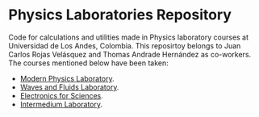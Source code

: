 # Physics Laboratories Repository
Code for calculations and utilities made in Physics laboratory courses at Universidad de Los Andes, Colombia. This reposirtoy belongs to Juan Carlos Rojas Velásquez and Thomas Andrade Hernández as co-workers.
The courses mentioned below have been taken:

- [Modern Physics Laboratory](https://github.com/jcrojasv1/Physics_Labs/tree/main/Modern_Phy_Lab).
- [Waves and Fluids Laboratory](https://github.com/jcrojasv1/Physics_Labs/tree/main/Waves_and_Fluids_Lab).
- [Electronics for Sciences](https://github.com/jcrojasv1/Physics_Labs/tree/main/Electronics_for_Sciences).
- [Intermedium Laboratory](https://github.com/jcrojasv1/Physics_Labs/tree/main/Inter_Lab).



